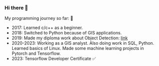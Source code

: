 ### Hi there 👋

My programming journey so far: 🤖
- 2017: Learned c/c++ as a beginner.
- 2018: Switched to Python because of GIS applications.
- 2019: Made my diploma work about Object Detection: [link](https://github.com/tbareas/CV_sentinel_object_detection)
- 2020-2023: Working as a GIS analyst. Also doing work in SQL, Python.
Learned basics of Linux. Made some machine learning projects in Pytorch and Tensorflow.
- 2023: Tensorflow Developer Certificate ✅

<!--
**tbareas/tbareas** is a ✨ _special_ ✨ repository because its `README.md` (this file) appears on your GitHub profile.

Here are some ideas to get you started:

- 🔭 I’m currently working on ...
- 🌱 I’m currently learning ...
- 👯 I’m looking to collaborate on ...
- 🤔 I’m looking for help with ...
- 💬 Ask me about ...
- 📫 How to reach me: ...
- 😄 Pronouns: ...
- ⚡ Fun fact: ...
-->
